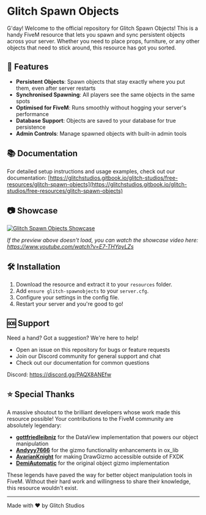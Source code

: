 # Glitch Spawn Objects

G'day! Welcome to the official repository for Glitch Spawn Objects! This is a handy FiveM resource that lets you spawn and sync persistent objects across your server. Whether you need to place props, furniture, or any other objects that need to stick around, this resource has got you sorted.

## 🌟 Features

- **Persistent Objects**: Spawn objects that stay exactly where you put them, even after server restarts
- **Synchronised Spawning**: All players see the same objects in the same spots
- **Optimised for FiveM**: Runs smoothly without hogging your server's performance
- **Database Support**: Objects are saved to your database for true persistence
- **Admin Controls**: Manage spawned objects with built-in admin tools

## 📚 Documentation

For detailed setup instructions and usage examples, check out our documentation:
[https://glitchstudios.gitbook.io/glitch-studios/free-resources/glitch-spawn-objects](https://glitchstudios.gitbook.io/glitch-studios/free-resources/glitch-spawn-objects)

## 📷 Showcase

[![Glitch Spawn Objects Showcase](https://img.youtube.com/vi/E7-THYpyLZs/0.jpg)](https://www.youtube.com/watch?v=E7-THYpyLZs)

*If the preview above doesn't load, you can watch the showcase video here: https://www.youtube.com/watch?v=E7-THYpyLZs*

## 🛠️ Installation

1. Download the resource and extract it to your `resources` folder.
2. Add `ensure glitch-spawnobjects` to your `server.cfg`.
3. Configure your settings in the config file.
4. Restart your server and you're good to go!

## 🆘 Support

Need a hand? Got a suggestion? We're here to help! 

- Open an issue on this repository for bugs or feature requests
- Join our Discord community for general support and chat
- Check out our documentation for common questions

Discord: https://discord.gg/PAQX8ANEfw

## ⭐ Special Thanks

A massive shoutout to the brilliant developers whose work made this resource possible! Your contributions to the FiveM community are absolutely legendary:

- **[gottfriedleibniz](https://github.com/citizenfx/lua/blob/luaglm-dev/cfx/libs/scripts/examples/dataview.lua)** for the DataView implementation that powers our object manipulation
- **[Andyyy7666](https://github.com/overextended/ox_lib/pull/453)** for the gizmo functionality enhancements in ox_lib
- **[AvarianKnight](https://forum.cfx.re/t/allow-drawgizmo-to-be-used-outside-of-fxdk/5091845/8?u=demi-automatic)** for making DrawGizmo accessible outside of FXDK
- **[DemiAutomatic](https://github.com/DemiAutomatic/object_gizmo)** for the original object gizmo implementation

These legends have paved the way for better object manipulation tools in FiveM. Without their hard work and willingness to share their knowledge, this resource wouldn't exist.

---

Made with ❤️ by Glitch Studios
